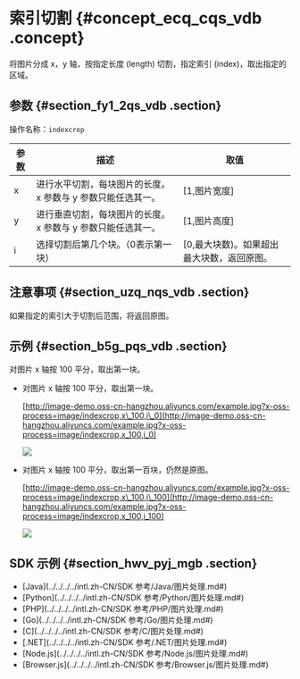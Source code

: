 # 索引切割 {#concept_ecq_cqs_vdb .concept}

将图片分成 x，y 轴，按指定长度 \(length\) 切割，指定索引 \(index\)，取出指定的区域。

## 参数 {#section_fy1_2qs_vdb .section}

操作名称：`indexcrop`

|参数|描述|取值|
|--|--|--|
|x|进行水平切割，每块图片的长度。x 参数与 y 参数只能任选其一。|\[1,图片宽度\]|
|y|进行垂直切割，每块图片的长度。x 参数与 y 参数只能任选其一。|\[1,图片高度\]|
|i|选择切割后第几个块。（0表示第一块）|\[0,最大块数\)。如果超出最大块数，返回原图。|

## 注意事项 {#section_uzq_nqs_vdb .section}

如果指定的索引大于切割后范围，将返回原图。

## 示例 {#section_b5g_pqs_vdb .section}

对图片 x 轴按 100 平分，取出第一块。

-   对图片 x 轴按 100 平分，取出第一块。

    [http://image-demo.oss-cn-hangzhou.aliyuncs.com/example.jpg?x-oss-process=image/indexcrop,x\_100,i\_0](http://image-demo.oss-cn-hangzhou.aliyuncs.com/example.jpg?x-oss-process=image/indexcrop,x_100,i_0)

    ![](http://static-aliyun-doc.oss-cn-hangzhou.aliyuncs.com/assets/img/4773/15559040182498_zh-CN.jpg)

-   对图片 x 轴按 100 平分，取出第一百块，仍然是原图。

    [http://image-demo.oss-cn-hangzhou.aliyuncs.com/example.jpg?x-oss-process=image/indexcrop,x\_100,i\_100](http://image-demo.oss-cn-hangzhou.aliyuncs.com/example.jpg?x-oss-process=image/indexcrop,x_100,i_100)

    ![](http://static-aliyun-doc.oss-cn-hangzhou.aliyuncs.com/assets/img/4773/15559040182500_zh-CN.jpg)


## SDK 示例 {#section_hwv_pyj_mgb .section}

-   [Java](../../../../intl.zh-CN/SDK 参考/Java/图片处理.md#)
-   [Python](../../../../intl.zh-CN/SDK 参考/Python/图片处理.md#)
-   [PHP](../../../../intl.zh-CN/SDK 参考/PHP/图片处理.md#)
-   [Go](../../../../intl.zh-CN/SDK 参考/Go/图片处理.md#)
-   [C](../../../../intl.zh-CN/SDK 参考/C/图片处理.md#)
-   [.NET](../../../../intl.zh-CN/SDK 参考/.NET/图片处理.md#)
-   [Node.js](../../../../intl.zh-CN/SDK 参考/Node.js/图片处理.md#)
-   [Browser.js](../../../../intl.zh-CN/SDK 参考/Browser.js/图片处理.md#)

